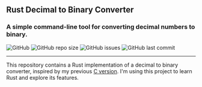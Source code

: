 ## Rust Decimal to Binary Converter 
### A simple command-line tool for converting decimal numbers to binary.

![GitHub](https://img.shields.io/github/license/LuMarans30/dec2bin-rust)
![GitHub repo size](https://img.shields.io/github/repo-size/LuMarans30/dec2bin-rust)
![GitHub issues](https://img.shields.io/github/issues/LuMarans30/dec2bin-rust)
![GitHub last commit](https://img.shields.io/github/last-commit/LuMarans30/dec2bin-rust)

<hr />

This repository contains a Rust implementation of a decimal to binary converter, inspired by my previous [C version](https://github.com/LuMarans30/three-version-decimal-to-binary). 
I'm using this project to learn Rust and explore its features.
